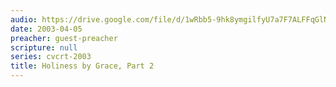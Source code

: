 ```yaml
---
audio: https://drive.google.com/file/d/1wRbb5-9hk8ymgilfyU7a7F7ALFFqGlNt/view
date: 2003-04-05
preacher: guest-preacher
scripture: null
series: cvcrt-2003
title: Holiness by Grace, Part 2
---
```

